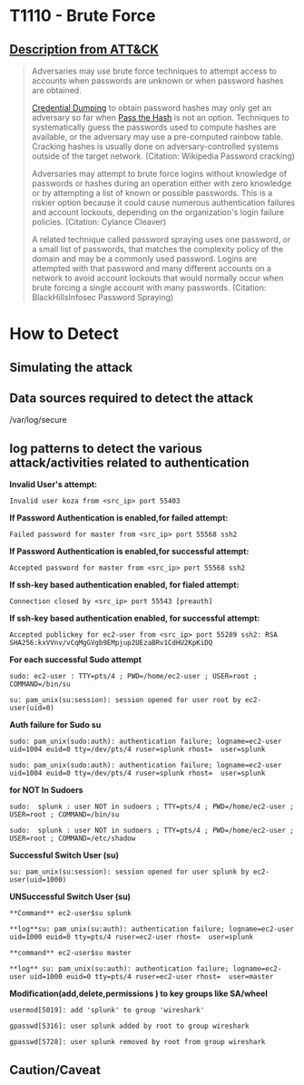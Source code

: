 # T1110 - Brute Force
## [Description from ATT&CK](https://attack.mitre.org/wiki/Technique/T1110)
<blockquote>Adversaries may use brute force techniques to attempt access to accounts when passwords are unknown or when password hashes are obtained.

[Credential Dumping](https://attack.mitre.org/techniques/T1003) to obtain password hashes may only get an adversary so far when [Pass the Hash](https://attack.mitre.org/techniques/T1075) is not an option. Techniques to systematically guess the passwords used to compute hashes are available, or the adversary may use a pre-computed rainbow table. Cracking hashes is usually done on adversary-controlled systems outside of the target network. (Citation: Wikipedia Password cracking)

Adversaries may attempt to brute force logins without knowledge of passwords or hashes during an operation either with zero knowledge or by attempting a list of known or possible passwords. This is a riskier option because it could cause numerous authentication failures and account lockouts, depending on the organization's login failure policies. (Citation: Cylance Cleaver)

A related technique called password spraying uses one password, or a small list of passwords, that matches the complexity policy of the domain and may be a commonly used password. Logins are attempted with that password and many different accounts on a network to avoid account lockouts that would normally occur when brute forcing a single account with many passwords. (Citation: BlackHillsInfosec Password Spraying)</blockquote>

# How to Detect  

## Simulating the attack 



## Data sources required to detect the attack

/var/log/secure


## log patterns to detect the various attack/activities related to authentication 

 **Invalid User's attempt:** 
 ```
 Invalid user koza from <src_ip> port 55403
 ```
**If Password Authentication is enabled,for failed attempt:** 
```
Failed password for master from <src_ip> port 55568 ssh2
```
**If Password Authentication is enabled,for successful attempt:** 
```
Accepted password for master from <src_ip> port 55568 ssh2
```
**If ssh-key based authentication enabled, for fialed attempt:** 
```
Connection closed by <src_ip> port 55543 [preauth]
```
**If ssh-key based authentication enabled, for successful attempt:** 
```
Accepted publickey for ec2-user from <src_ip> port 55289 ssh2: RSA SHA256:kxVVnv/vCqMgGVgb9EMpjup2UEzaBRv1CdHU2KpKiDQ
```
**For each successful Sudo attempt**
```
sudo: ec2-user : TTY=pts/4 ; PWD=/home/ec2-user ; USER=root ; COMMAND=/bin/su

su: pam_unix(su:session): session opened for user root by ec2-user(uid=0)
```

**Auth failure for Sudo su** 
```
sudo: pam_unix(sudo:auth): authentication failure; logname=ec2-user uid=1004 euid=0 tty=/dev/pts/4 ruser=splunk rhost=  user=splunk

sudo: pam_unix(sudo:auth): authentication failure; logname=ec2-user uid=1004 euid=0 tty=/dev/pts/4 ruser=splunk rhost=  user=splunk
```
**for NOT In Sudoers**
```
sudo:  splunk : user NOT in sudoers ; TTY=pts/4 ; PWD=/home/ec2-user ; USER=root ; COMMAND=/bin/su

sudo:  splunk : user NOT in sudoers ; TTY=pts/4 ; PWD=/home/ec2-user ; USER=root ; COMMAND=/etc/shadow
```
**Successful Switch User (su)** 
```
su: pam_unix(su:session): session opened for user splunk by ec2-user(uid=1000)
```
**UNSuccessful Switch User (su)** 
```
**Command** ec2-user$su splunk 

**log**su: pam_unix(su:auth): authentication failure; logname=ec2-user uid=1000 euid=0 tty=pts/4 ruser=ec2-user rhost=  user=splunk
```
```
**command** ec2-user$su master

**log** su: pam_unix(su:auth): authentication failure; logname=ec2-user uid=1000 euid=0 tty=pts/4 ruser=ec2-user rhost=  user=master
```

**Modification(add,delete,permissions ) to key groups like SA/wheel** 
```
usermod[5019]: add 'splunk' to group 'wireshark'

gpasswd[5316]: user splunk added by root to group wireshark

gpasswd[5728]: user splunk removed by root from group wireshark
 ``` 

## Caution/Caveat 

